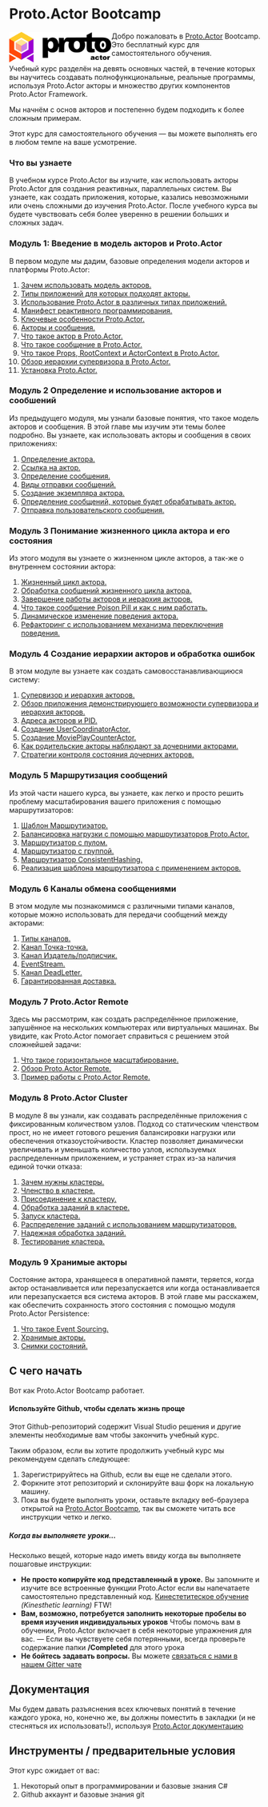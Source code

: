 # Proto.Actor Bootcamp

<img src="images/protowhite.png" alt="protowhite" style="float: left; zoom: 20%;" />

Добро пожаловать в [Proto.Actor](http://proto.actor/) Bootcamp. Это бесплатный курс для самостоятельного обучения.

Учебный курс разделён на девять основных частей, в течение которых вы научитесь создавать полнофункциональные, реальные программы, используя Proto.Actor акторы и множество других компонентов Proto.Actor Framework.

Мы начнём с основ акторов и постепенно будем подходить к более сложным примерам.

Этот курс для самостоятельного обучения — вы можете выполнять его в любом темпе на ваше усмотрение.

### Что вы узнаете

В учебном курсе Proto.Actor вы изучите, как использовать акторы Proto.Actor для создания реактивных, параллельных систем. Вы узнаете, как создать приложения, которые, казались невозможными или очень сложными до изучения Proto.Actor. После учебного курса вы будете чувствовать себя более уверенно в решении больших и сложных задач.

### Модуль 1: Введение в модель акторов и Proto.Actor

В первом модуле мы дадим, базовые определения модели акторов и платформы Proto.Actor:

1. [Зачем использовать модель акторов.](src/Unit-1/lesson-1/README.md)
2. [Типы приложений для которых подходят акторы.](src/Unit-1/lesson-2/README.md)
3. [Использование Proto.Actor в различных типах приложений.](src/Unit-1/lesson-3/README.md)
4. [Манифест реактивного программирования.](src/Unit-1/lesson-4/README.md)
5. [Ключевые особенности Proto.Actor.](src/Unit-1/lesson-5/README.md)
6. [Акторы и сообшения.](src/Unit-1/lesson-6/README.md)
7. [Что такое актор в Proto.Actor.](src/Unit-1/lesson-7/README.md)
8. [Что такое сообщение в Proto.Actor.](src/Unit-1/lesson-8/README.md)
9. [Что такое Props, RootContext и ActorContext в Proto.Actor.](src/Unit-1/lesson-9/README.md)
10. [Обзор иерархии супервизора в Proto.Actor.](src/Unit-1/lesson-10/README.md)
11. [Установка Proto.Actor.](src/Unit-1/lesson-11/README.md)

### Модуль 2 Определение и использование акторов и сообшений

Из предыдущего модуля, мы узнали базовые понятия, что такое модель акторов и сообщения. В этой главе мы изучим эти темы более подробно. Вы узнаете, как использовать акторы и сообщения в своих приложениях:

1. [Определение актора.](src/Unit-2/lesson-1/README.md)
2. [Ссылка на актор.](src/Unit-2/lesson-2/README.md)
3. [Определение сообшения.](src/Unit-2/lesson-3/README.md)
4. [Виды отправки сообщений.](src/Unit-2/lesson-4/README.md)
5. [Создание экземпляра актора.](src/Unit-2/lesson-5/README.md)
6. [Определение сообщений, которые будет обрабатывать актор.](src/Unit-2/lesson-6/README.md)
7. [Отправка пользовательского сообщения.](src/Unit-2/lesson-7/README.md)

### Модуль 3 Понимание жизненного цикла актора и его состояния

Из этого модуля вы узнаете о жизненном цикле акторов, а так-же о внутреннем состоянии актора:

1. [Жизненный цикл актора.](src/Unit-3/lesson-1/README.md)
2. [Обработка сообщений жизненного цикла актора.](src/Unit-3/lesson-2/README.md)
3. [Завершение работы акторов и иерархия акторов.](src/Unit-3/lesson-3/README.md)
4. [Что такое сообшение Poison Pill и как с ним работать.](src/Unit-3/lesson-4/README.md)
5. [Динамическое изменение поведения актора.](src/Unit-3/lesson-5/README.md)
6. [Рефакторинг с использованием механизма переключения поведения.](src/Unit-3/lesson-6/README.md)

### Модуль 4 Создание иерархии акторов и обработка ошибок

В этом модуле вы узнаете как создать самовосстанавливающиюся систему:

1. [Супервизор и иерархия акторов.](src/Unit-4/lesson-1/README.md)
2. [Обзор приложения демонстрирующего возможности супервизора и иерархия акторов.](src/Unit-4/lesson-2/README.md)
5. [Адреса акторов и PID.](src/Unit-4/lesson-3/README.md)
6. [Создание UserCoordinatorActor.](src/Unit-4/lesson-4/README.md)
7. [Создание MoviePlayCounterActor.](src/Unit-4/lesson-5/README.md)
8. [Как родительские акторы наблюдают за дочерними акторами.](src/Unit-4/lesson-6/README.md)
9. [Стратегии контроля состояния дочерних акторов.](src/Unit-4/lesson-7/README.md)

### Модуль 5 Маршрутизация сообщений

Из этой части нашего курса, вы узнаете, как легко и просто решить проблему масштабирования вашего приложения с помощью маршрутизаторов:

1. [Шаблон Маршрутиэатор.](src/Unit-5/lesson-1/README.md)
2. [Балансировка нагрузки с помощью маршрутизаторов Proto.Actor.](src/Unit-5/lesson-2/README.md)
3. [Маршрутизатор с пулом.](src/Unit-5/lesson-3/README.md)
4. [Маршрутизатор с группой.](src/Unit-5/lesson-4/README.md)
5. [Маршрутизатор ConsistentHashing.](src/Unit-5/lesson-5/README.md)
6. [Реализация шаблона маршрутизатора с применением акторов.](src/Unit-5/lesson-6/README.md)

### Модуль 6 Каналы обмена сообщениями

В этом модуле мы познакомимся с различными типами каналов, которые можно использовать для передачи сообщений между акторами:

1. [Типы каналов.](src/Unit-6/lesson-1/README.md)
2. [Канал Точка-точка.](src/Unit-6/lesson-2/README.md)
3. [Канал Издатель/подписчик.](src/Unit-6/lesson-3/README.md)
4. [EventStream.](src/Unit-6/lesson-4/README.md)
5. [Канал DeadLetter.](src/Unit-6/lesson-5/README.md)
6. [Гарантированная доставка.](src/Unit-6/lesson-6/README.md)

### Модуль 7 Proto.Actor Remote

Здесь мы рассмотрим, как создать распределённое приложение, запушённое на нескольких компьютерах или виртуальных машинах. Вы увидите, как Proto.Actor помогает справиться с решением этой сложнейшей задачи:

1. [Что такое горизонтальное масштабирование.](src/Unit-7/lesson-1/README.md)
2. [Обзор Proto.Actor Remote.](src/Unit-7/lesson-2/README.md)
3. [Пример работы с Proto.Actor Remote.](src/Unit-7/lesson-3/README.md)

### Модуль 8 Proto.Actor Cluster

В модуле 8 вы узнали, как создавать распределённые приложения с фиксированным количеством узлов. Подход со статическим членством прост, но не имеет готового решения балансировки нагрузки или обеспечения отказоустойчивости. Кластер позволяет динамически увеличивать и уменьшать количество узлов, используемых распределенным приложением, и устраняет страх из-за наличия единой точки отказа:

1. [Зачем нужны кластеры.](src/Unit-8/lesson-1/README.md)
2. [Членство в кластере.](src/Unit-8/lesson-2/README.md)
3. [Присоединение к кластеру.](src/Unit-8/lesson-3/README.md)
5. [Обработка заданий в кластере.](src/Unit-8/lesson-4/README.md)
6. [Запуск кластера.](src/Unit-8/lesson-5/README.md)
7. [Распределение заданий с использованием маршрутизаторов.](src/Unit-8/lesson-6/README.md)
8. [Надежная обработка заданий.](src/Unit-8/lesson-7/README.md)
9. [Тестирование кластера.](src/Unit-8/lesson-8/README.md)

### Модуль 9 Хранимые акторы

Состояние актора, хранящееся в оперативной памяти, теряется, когда актор останавливается или перезапускается или когда останавливается или перезапускается вся система акторов. В этой главе мы расскажем, как обеспечить сохранность этого состояния с помощью модуля Proto.Actor Persistence:

1. [Что такое Event Sourcing.](src/Unit-9/lesson-1/README.md)
5. [Хранимые акторы.](src/Unit-9/lesson-2/README.md)
8. [Снимки состояний.](src/Unit-9/lesson-3/README.md)

## С чего начать

Вот как Proto.Actor Bootcamp работает.

#### Используйте Github, чтобы сделать жизнь проще

Этот Github-репозиторий содержит Visual Studio решения и другие элементы необходимые вам чтобы закончить учебный курс.

Таким образом, если вы хотите продолжить учебный курс мы рекомендуем сделать следующее:

1. Зарегистрируйтесь на Github, если вы еще не сделали этого.
2. Форкните этот репозиторий и склонируйте ваш форк на локальную машину.
3. Пока вы будете выполнять уроки, оставьте вкладку веб-браузера открытой на [Proto.Actor Bootcamp](https://github.com/petabridge/akka-bootcamp/), так вы сможете читать все инструкции четко и легко.

##### Когда вы выполняете уроки...

Несколько вещей, которые надо иметь ввиду когда вы выполняете пошаговые инструкции:

- **Не просто копируйте код представленный в уроке.** Вы запомните и изучите все встроенные функции Proto.Actor если вы напечатаете самостоятельно представленный код. [Кинестетитеское обучение](http://en.wikipedia.org/wiki/Kinesthetic_learning) *(Kinesthetic learning)* FTW!
- **Вам, возможно, потребуется заполнить некоторые пробелы во время изучения индивидуальных уроков** Чтобы помочь вам в обучении, Proto.Actor включает в себя некоторые упражнения для вас. — Если вы чувствуете себя потерянными, всегда проверьте содержание папки **/Completed** для этого урока
- **Не бойтесь задавать вопросы.** Вы можете [связаться с нами в нашем Gitter чате](https://gitter.im/AsynkronIT/protoactor)

## Документация


Мы будем давать разъяснения всех ключевых понятий в течение каждого урока, но, конечно же, вы должны поместить в закладки (и не стесняться их использовать!), используя [Proto.Actor документацию](http://proto.actor/docs/)

## Инструменты / предварительные условия

Этот курс ожидает от вас:

1. Некоторый опыт в программировании и базовые знания C#
2. Github аккаунт и базовые знания git
